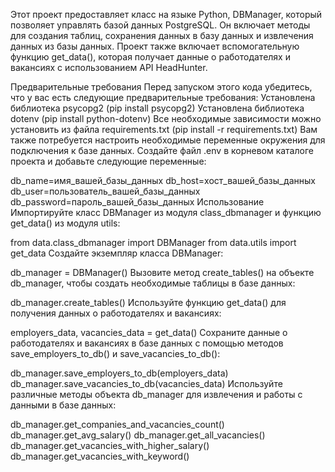 Этот проект предоставляет класс на языке Python, DBManager, который позволяет управлять базой данных PostgreSQL. Он включает методы для создания таблиц, сохранения данных в базу данных и извлечения данных из базы данных. Проект также включает вспомогательную функцию get_data(), которая получает данные о работодателях и вакансиях с использованием API HeadHunter.

Предварительные требования
Перед запуском этого кода убедитесь, что у вас есть следующие предварительные требования:
Установлена библиотека psycopg2 (pip install psycopg2)
Установлена библиотека dotenv (pip install python-dotenv)
Все необходимые зависимости можно установить из файла requirements.txt (pip install -r requirements.txt)
Вам также потребуется настроить необходимые переменные окружения для подключения к базе данных. Создайте файл .env в корневом каталоге проекта и добавьте следующие переменные:

db_name=имя_вашей_базы_данных
db_host=хост_вашей_базы_данных
db_user=пользователь_вашей_базы_данных
db_password=пароль_вашей_базы_данных
Использование
Импортируйте класс DBManager из модуля class_dbmanager и функцию get_data() из модуля utils:

from data.class_dbmanager import DBManager
from data.utils import get_data
Создайте экземпляр класса DBManager:

db_manager = DBManager()
Вызовите метод create_tables() на объекте db_manager, чтобы создать необходимые таблицы в базе данных:

db_manager.create_tables()
Используйте функцию get_data() для получения данных о работодателях и вакансиях:

employers_data, vacancies_data = get_data()
Сохраните данные о работодателях и вакансиях в базе данных с помощью методов save_employers_to_db() и save_vacancies_to_db():

db_manager.save_employers_to_db(employers_data)
db_manager.save_vacancies_to_db(vacancies_data)
Используйте различные методы объекта db_manager для извлечения и работы с данными в базе данных:

db_manager.get_companies_and_vacancies_count()
db_manager.get_avg_salary()
db_manager.get_all_vacancies()
db_manager.get_vacancies_with_higher_salary()
db_manager.get_vacancies_with_keyword()
